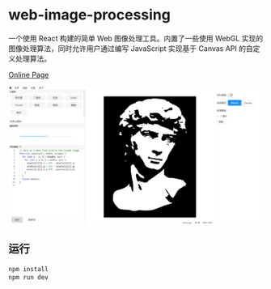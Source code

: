 # web-image-processing

一个使用 React 构建的简单 Web 图像处理工具。内置了一些使用 WebGL 实现的图像处理算法，同时允许用户通过编写 JavaScript 实现基于 Canvas
API 的自定义处理算法。

[Online Page](https://web-image-processing.vercel.app)

![Basic UI](./demo/basic-ui.png)

## 运行

```shell
npm install
npm run dev
```
